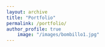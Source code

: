 ```yaml
---
layout: archive
title: "Portfolio"
permalink: /portfolio/
author_profile: true
	image: "/images/bombillo1.jpg"
---
```

